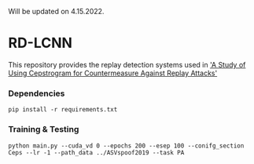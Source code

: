 Will be updated on 4.15.2022.

# RD-LCNN
This repository provides the replay detection systems used in ['A Study of Using Cepstrogram for Countermeasure Against Replay Attacks'](https://arxiv.org/abs/2204.04333)

### Dependencies
```
pip install -r requirements.txt
```

### Training & Testing
```
python main.py --cuda_vd 0 --epochs 200 --esep 100 --conifg_section Ceps --lr -1 --path_data ../ASVspoof2019 --task PA
```

